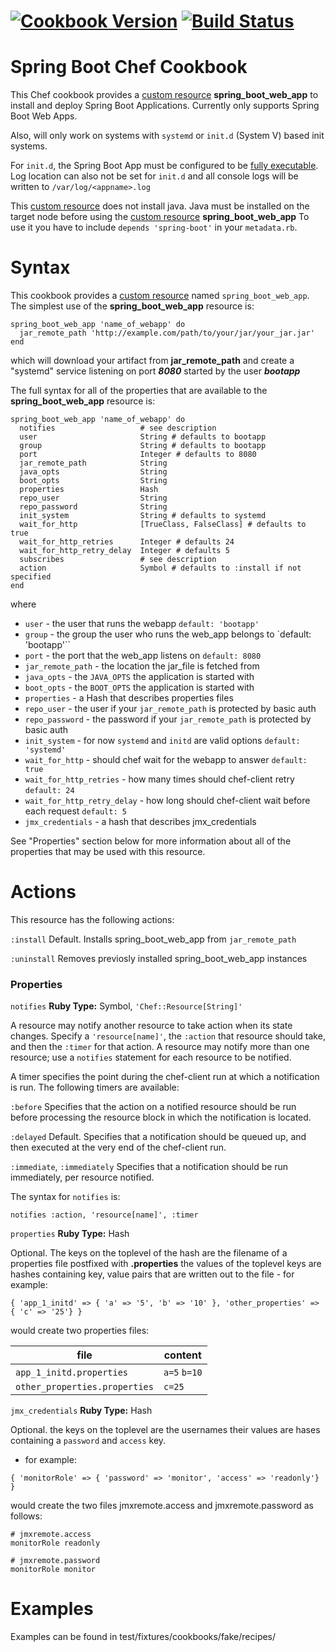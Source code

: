 [![Cookbook Version](https://img.shields.io/cookbook/v/spring-boot.svg)](https://supermarket.chef.io/cookbooks/spring-boot)
[![Build Status](https://travis-ci.org/goblin23/chef-spring-boot.svg?branch=master)](https://travis-ci.org/goblin23/chef-spring-boot)
=====================================================
Spring Boot Chef Cookbook
=====================================================
This Chef cookbook provides a [custom resource](https://docs.chef.io/custom_resources.html) **spring_boot_web_app** to install and deploy Spring Boot
Applications. Currently only supports Spring Boot Web
Apps.

Also, will only work on systems with `systemd` or `init.d` (System V) based init systems.

For `init.d`, the Spring Boot App must be configured
to be [fully executable](http://docs.spring.io/spring-boot/docs/current/reference/html/deployment-install.html).
Log location can also not be set for `init.d` and all
console logs will be written to `/var/log/<appname>.log`

This [custom resource](https://docs.chef.io/custom_resources.html) does not install java.
Java must be installed on the target node before using the [custom resource](https://docs.chef.io/custom_resources.html) **spring_boot_web_app**
To use it you have to include `depends 'spring-boot'` in your `metadata.rb`.

Syntax
=====================================================

This cookbook provides a [custom resource](https://docs.chef.io/custom_resources.html) named `spring_boot_web_app`.
The simplest use of the **spring_boot_web_app** resource is:
```
spring_boot_web_app 'name_of_webapp' do
  jar_remote_path 'http://example.com/path/to/your/jar/your_jar.jar'
end
```
which will download your artifact from **jar_remote_path** and create a "systemd" service listening on port ***8080***
started by the user ***bootapp***

The full syntax for all of the properties that are available to the **spring_boot_web_app** resource is:
```
spring_boot_web_app 'name_of_webapp' do
  notifies                   # see description
  user                       String # defaults to bootapp
  group                      String # defaults to bootapp
  port                       Integer # defaults to 8080
  jar_remote_path            String
  java_opts                  String
  boot_opts                  String
  properties                 Hash
  repo_user                  String
  repo_password              String
  init_system                String # defaults to systemd
  wait_for_http              [TrueClass, FalseClass] # defaults to true
  wait_for_http_retries      Integer # defaults 24
  wait_for_http_retry_delay  Integer # defaults 5
  subscribes                 # see description
  action                     Symbol # defaults to :install if not specified
end
```
where

*   ``user``  - the user that runs the webapp `default: 'bootapp'`
*   ``group`` - the group the user who runs the web_app belongs to `default: 'bootapp'``
*   ``port`` - the port that the web_app listens on `default: 8080`
*   ``jar_remote_path`` - the location the jar_file is fetched from
*   ``java_opts`` - the `JAVA_OPTS` the application is started with
*   ``boot_opts`` - the `BOOT_OPTS` the application is started with
*   ``properties`` - a Hash that describes properties files
*   ``repo_user`` - the user if your `jar_remote_path` is protected by basic auth
*   ``repo_password`` - the password if your `jar_remote_path` is protected by basic auth
*   ``init_system`` - for now `systemd` and `initd` are valid options `default: 'systemd'`
*   ``wait_for_http`` - should chef wait for the webapp to answer `default: true`
*   ``wait_for_http_retries`` - how many times should chef-client retry   `default: 24`
*   ``wait_for_http_retry_delay`` - how long should chef-client wait before each request `default: 5`
*   ``jmx_credentials`` - a hash that describes jmx_credentials

See "Properties" section below for more information about all of the properties that may be used with this resource.

Actions
=====================================================
This resource has the following actions:

``:install``
  Default. Installs spring_boot_web_app from `jar_remote_path`

``:uninstall``
  Removes previosly installed spring_boot_web_app instances

### Properties

``notifies``
   **Ruby Type:** Symbol, `'Chef::Resource[String]'`

   A resource may notify another resource to take action when its state changes. Specify a ``'resource[name]'``, the ``:action`` that resource should take, and then the ``:timer`` for that action. A resource may notify more than one resource; use a ``notifies`` statement for each resource to be notified.

   A timer specifies the point during the chef-client run at which a notification is run. The following timers are available:

   ``:before``
      Specifies that the action on a notified resource should be run before processing the resource block in which the notification is located.

   ``:delayed``
      Default. Specifies that a notification should be queued up, and then executed at the very end of the chef-client run.

   ``:immediate``, ``:immediately``
      Specifies that a notification should be run immediately, per resource notified.

   The syntax for ``notifies`` is:

```
notifies :action, 'resource[name]', :timer
```

``properties``
   **Ruby Type:** Hash

   Optional. The keys on the toplevel of the hash are the filename of a properties file postfixed with **.properties**
   the values of the toplevel keys are hashes containing key, value pairs that are written out to the file - for example:
```
{ 'app_1_initd' => { 'a' => '5', 'b' => '10' }, 'other_properties' => { 'c' => '25'} } 
```
would create two properties files:

file                          | content       |
------------                  | ------------- |
`app_1_initd.properties`      | `a=5` `b=10`  |
`other_properties.properties` | `c=25`        |

``jmx_credentials``
   **Ruby Type:** Hash

  Optional. the keys on the toplevel are the usernames their values are hases containing a `password` and `access` key.
  - for example:
```
{ 'monitorRole' => { 'password' => 'monitor', 'access' => 'readonly'} }
```
would create the two files jmxremote.access and jmxremote.password as follows:

```
# jmxremote.access
monitorRole readonly

# jmxremote.password
monitorRole monitor
```
Examples
=====================================================

Examples can be found in test/fixtures/cookbooks/fake/recipes/

